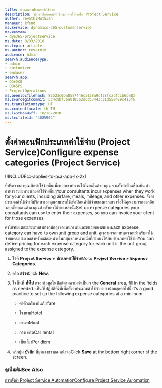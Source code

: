 ```yaml
---
title: กำหนดค่าประเภทค่าใช้จ่าย
description: วิธีการตั้งค่าคอนฟิกประเภทค่าใช้จ่ายใน Project Service
author: revathiMuthiah
manager: kfend
ms.service: dynamics-365-customerservice
ms.custom:
- dyn365-projectservice
ms.date: 8/03/2018
ms.topic: article
ms.author: revathim
audience: Admin
search.audienceType:
- admin
- customizer
- enduser
search.app:
- D365CE
- D365PS
- ProjectOperations
ms.openlocfilehash: 82522c0ba8587446c5038a9cf38fcadfdcb6ba8d
ms.sourcegitcommit: 5c4c9bf3ba018562d6cb3443c01d550489c415fa
ms.translationtype: HT
ms.contentlocale: th-TH
ms.lasthandoff: 10/16/2020
ms.locfileid: "4085904"
---
```

# <a name="configure-expense-categories-project-service"></a><span data-ttu-id="6a425-103">ตั้งค่าคอนฟิกประเภทค่าใช้จ่าย (Project Service)</span><span class="sxs-lookup"><span data-stu-id="6a425-103">Configure expense categories (Project Service)</span></span>

[!INCLUDE[cc-applies-to-psa-app-1x-2x](../includes/cc-applies-to-psa-app-1x-2x.md)]

<span data-ttu-id="6a425-104">ที่ปรึกษาของคุณเกิดค่าใช้จ่ายขึ้นเมื่อพวกเขาทำงานให้ไคลเอ็นต์ของคุณ รวมทั้งค่าตั๋วเครื่องบิน ค่าอาหาร ระยะทาง และค่าใช้จ่ายอื่นๆ</span><span class="sxs-lookup"><span data-stu-id="6a425-104">Your consultants incur expenses when they work for your clients, including airfare, meals, mileage, and other expenses.</span></span> <span data-ttu-id="6a425-105">ตั้งค่าประเภทค่าใช้จ่ายที่ปรึกษาของคุณสามารถใช้เพื่อป้อนค่าใช้จ่ายของพวกเขา เพื่อให้คุณสามารถออกอินวอยซ์ไคลเอนต์ของคุณสำหรับค่าใช้จ่ายเหล่านั้น</span><span class="sxs-lookup"><span data-stu-id="6a425-105">Set up expense categories your consultants can use to enter their expenses, so you can invoice your client for those expenses.</span></span>  
  
<span data-ttu-id="6a425-106">ค่าใช้จ่ายแต่ละประเภทสามารถมีกลุ่มของหน่วยนับและหน่วยของตนเอง</span><span class="sxs-lookup"><span data-stu-id="6a425-106">Each expense category can have its own unit group and unit.</span></span> <span data-ttu-id="6a425-107">คุณสามารถกำหนดราคาสำหรับค่าใช้จ่ายแต่ละประเภทสำหรับแต่ละหน่วยในกลุ่มของหน่วยนับที่กำหนดให้กับประเภทค่าใช้จ่าย</span><span class="sxs-lookup"><span data-stu-id="6a425-107">You can define pricing for each expense category for each unit in the unit group assigned to the expense category.</span></span>  
  
1.  <span data-ttu-id="6a425-108">ไปที่ **Project Service > ประเภทค่าใช้จ่าย**</span><span class="sxs-lookup"><span data-stu-id="6a425-108">Go to **Project Service > Expense Categories**.</span></span>  
  
2.  <span data-ttu-id="6a425-109">คลิก **สร้าง**</span><span class="sxs-lookup"><span data-stu-id="6a425-109">Click **New**.</span></span>  
  
3.  <span data-ttu-id="6a425-110">ในพื้นที่ **ทั่วไป** กรอกข้อมูลในฟิลด์ตามความจำเป็น</span><span class="sxs-lookup"><span data-stu-id="6a425-110">In the **General** area, fill in the fields as needed.</span></span> <span data-ttu-id="6a425-111">เป็นวิธีปฏิบัติที่ดีทีเพื่อตั้งค่าประเภทค่าใช้จ่ายอย่างน้อยสุดต่อไปนี้:</span><span class="sxs-lookup"><span data-stu-id="6a425-111">It’s a good practice to set up the following expense categories at a minimum:</span></span>  
  
    -   <span data-ttu-id="6a425-112">ค่าตั๋วเครื่องบิน</span><span class="sxs-lookup"><span data-stu-id="6a425-112">Airfare</span></span>  
  
    -   <span data-ttu-id="6a425-113">โรงแรม</span><span class="sxs-lookup"><span data-stu-id="6a425-113">Hotel</span></span>  
  
    -   <span data-ttu-id="6a425-114">อาหาร</span><span class="sxs-lookup"><span data-stu-id="6a425-114">Meal</span></span>  
  
    -   <span data-ttu-id="6a425-115">การเช่ารถ</span><span class="sxs-lookup"><span data-stu-id="6a425-115">Car rental</span></span>  
  
    -   <span data-ttu-id="6a425-116">เบี้ยเลี้ยง</span><span class="sxs-lookup"><span data-stu-id="6a425-116">Per diem</span></span>  
  
4.  <span data-ttu-id="6a425-117">คลิกปุ่ม **บันทึก** ที่มุมล่างขวาของหน้าจอ</span><span class="sxs-lookup"><span data-stu-id="6a425-117">Click **Save** at the bottom right corner of the screen.</span></span>  
  
### <a name="see-also"></a><span data-ttu-id="6a425-118">ดูเพิ่มเติม</span><span class="sxs-lookup"><span data-stu-id="6a425-118">See Also</span></span>  
 [<span data-ttu-id="6a425-119">การตั้งค่า Project Service Automation</span><span class="sxs-lookup"><span data-stu-id="6a425-119">Configure Project Service Automation</span></span>](../psa/configure.md)
